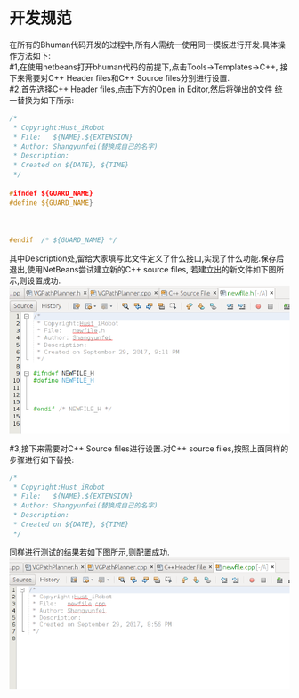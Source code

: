 开发规范
===
在所有的Bhuman代码开发的过程中,所有人需统一使用同一模板进行开发.具体操作方法如下:<br>
#1,在使用netbeans打开bhuman代码的前提下,点击Tools->Templates->C++,
接下来需要对C++ Header files和C++ Source files分别进行设置.<br>
#2,首先选择C++ Header files,点击下方的Open in Editor,然后将弹出的文件
统一替换为如下所示:
```C++
/* 
 * Copyright:Hust_iRobot
 * File:   ${NAME}.${EXTENSION}
 * Author: Shangyunfei(替换成自己的名字)
 * Description:
 * Created on ${DATE}, ${TIME}
 */

#ifndef ${GUARD_NAME}
#define	${GUARD_NAME}



#endif	/* ${GUARD_NAME} */
```
其中Description处,留给大家填写此文件定义了什么接口,实现了什么功能.保存后退出,使用NetBeans尝试建立新的C++ source files,
若建立出的新文件如下图所示,则设置成功.
![image](https://github.com/SkyCloudShang/Pictures/blob/master/C%2B%2Bheaderstd.png)

#3,接下来需要对C++ Source files进行设置.对C++ source files,按照上面同样的步骤进行如下替换:
```C++
/* 
 * Copyright:Hust_iRobot
 * File:   ${NAME}.${EXTENSION}
 * Author: Shangyunfei(替换成自己的名字)
 * Description:
 * Created on ${DATE}, ${TIME}
 */
 ```
 
同样进行测试的结果若如下图所示,则配置成功.
![image](https://github.com/SkyCloudShang/Pictures/blob/master/C%2B%2Bsourcestd.png)



